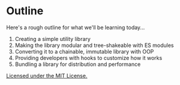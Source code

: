 # Outline

Here's a rough outline for what we'll be learning today...

1. Creating a simple utility library
2. Making the library modular and tree-shakeable with ES modules
3. Converting it to a chainable, immutable library with OOP
4. Providing developers with hooks to customize how it works
5. Bundling a library for distribution and performance

[Licensed under the MIT License.](https://gomakethings.com/mit/)